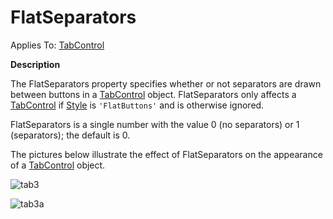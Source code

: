 




<h1 class="heading"><span class="name">FlatSeparators</span></h1>

Applies To: [TabControl](../a-z/tabcontrol.md)


**Description**


The FlatSeparators property specifies whether or not separators are drawn between buttons in a [TabControl](../a-z/tabcontrol.md) object. FlatSeparators only affects a [TabControl](../a-z/tabcontrol.md) if [Style](../a-z/style.md) is `'FlatButtons'` and is otherwise ignored.



FlatSeparators is a single number with the value 0 (no separators) or 1 (separators); the default is 0.


The pictures below illustrate the effect of FlatSeparators on the appearance of a [TabControl](../a-z/tabcontrol.md) object.


![tab3](../img/tab3.gif)


![tab3a](../img/tab3a.gif)


